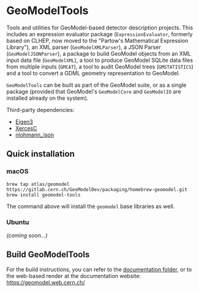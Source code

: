 # GeoModelTools 

Tools and utilities for GeoModel-based detector description projects. This includes an expression evaluator package (`ExpressionEvaluator`, formerly based on CLHEP, now moved to the "Partow's Mathematical Expression Library"), an XML parser (`GeoModelXMLParser`),
a JSON Parser (`GeoModelJSONParser`), a package to build GeoModel objects from an XML input data file (`GeoModelXML`), a tool to produce GeoModel SQLite data files from multiple inputs (`GMCAT`), a tool to audit GeoModel trees (`GMSTATISTICS`) and a tool to convert a GDML geometry representation to GeoModel.

`GeoModelTools` can be built as part of the GeoModel suite, or as a single package (provided that GeoModel's `GeoModelCore` and `GeoModelIO` are installed already on the system). 

Third-party dependencies:

- [Eigen3](http://eigen.tuxfamily.org/)
- [XercesC](https://xerces.apache.org/xerces-c/)
- [nlohmann_json](https://github.com/nlohmann/json)

## Quick installation 

### macOS 

```
brew tap atlas/geomodel https://gitlab.cern.ch/GeoModelDev/packaging/homebrew-geomodel.git 
brew install geomodel-tools 
```

The command above will install the `geomodel` base libraries as well.


### Ubuntu 

_(coming soon...)_

## Build GeoModelTools 

For the build instructions, you can refer to the [documentation folder](/documentation/docs/dev), or to the web-based render at the documentation website: <https://geomodel.web.cern.ch/>
